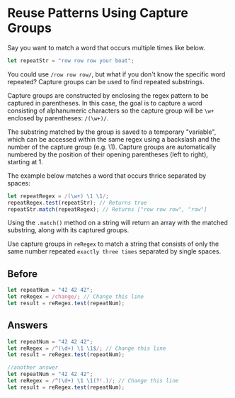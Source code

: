 # Reuse Patterns Using Capture Groups
Say you want to match a word that occurs multiple times like below.
```javascript
let repeatStr = "row row row your boat";
```
You could use `/row row row/`, but what if you don't know the specific word repeated? 
Capture groups can be used to find repeated substrings.

Capture groups are constructed by enclosing the regex pattern to be captured in parentheses. 
In this case, the goal is to capture a word consisting of alphanumeric characters so the capture group will be `\w+` enclosed by parentheses: `/(\w+)/`.

The substring matched by the group is saved to a temporary "variable", which can be accessed within the same regex using a backslash and the number of the capture group (e.g. \1). 
Capture groups are automatically numbered by the position of their opening parentheses (left to right), starting at 1.

The example below matches a word that occurs thrice separated by spaces:
```javascript
let repeatRegex = /(\w+) \1 \1/;
repeatRegex.test(repeatStr); // Returns true
repeatStr.match(repeatRegex); // Returns ["row row row", "row"]
```
Using the `.match()` method on a string will return an array with the matched substring, along with its captured groups.

Use capture groups in `reRegex` to match a string that consists of only the same number repeated `exactly three times` separated by single spaces.

## Before
```javascript
let repeatNum = "42 42 42";
let reRegex = /change/; // Change this line
let result = reRegex.test(repeatNum);
```
## Answers
```javascript
let repeatNum = "42 42 42";
let reRegex = /^(\d+) \1 \1$/; // Change this line
let result = reRegex.test(repeatNum);

//another answer
let repeatNum = "42 42 42";
let reRegex = /^(\d+) \1 \1(?!.)/; // Change this line
let result = reRegex.test(repeatNum);
```
